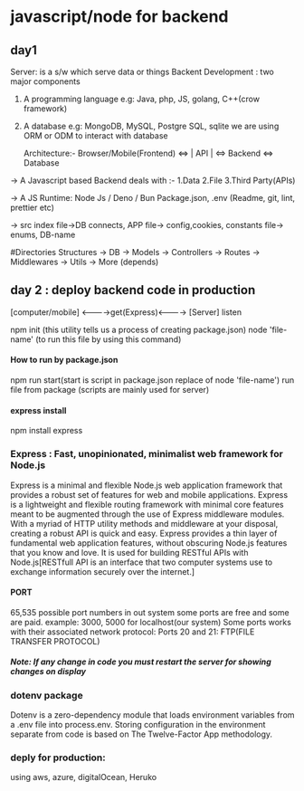 # javascript/node for backend
## day1 
Server: is a s/w which serve data or things
Backent Development : two major components
1. A programming language e.g: Java, php, JS, golang, C++(crow framework)
2. A database e.g: MongoDB, MySQL, Postgre SQL, sqlite
   we are using ORM or ODM to interact with database

   Architecture:-
   Browser/Mobile(Frontend) <=> | API | <=> Backend <=> Database 

-> A Javascript based Backend deals with :-
   1.Data        2.File        3.Third Party(APIs)

-> A JS Runtime: Node Js / Deno / Bun
   Package.json,      .env    (Readme, git, lint, prettier etc)

-> src
   index file->DB connects,     APP file-> config,cookies,    constants file-> enums, DB-name

   #Directories Structures
    -> DB
    -> Models
    -> Controllers 
    -> Routes
    -> Middlewares
    -> Utils
    -> More (depends)

## day 2 : deploy backend code in production
   <!-- There are around 1K to 1.5K request handled concurrently by express/node through get, port, set etc.. -->
   [computer/mobile] <---->get(Express)<----> [Server] listen

   npm init (this utility tells us a process of creating  package.json)
   node 'file-name' (to run this file by using this command)

   #### How to run by package.json
   npm run start(start is script in package.json replace of node 'file-name') run file from package (scripts are mainly used for server)

   #### express install
   npm install express

   ### Express : Fast, unopinionated, minimalist web framework for Node.js
   Express is a minimal and flexible Node.js web application framework that provides a robust set of features for web and mobile applications.
   Express is a lightweight and flexible routing framework with minimal core features meant to be augmented through the use of Express middleware modules.
   With a myriad of HTTP utility methods and middleware at your disposal, creating a robust API is quick and easy.
   Express provides a thin layer of fundamental web application features, without obscuring Node.js features that you know and love.
   It is used for building RESTful APIs with Node.js[RESTfull API is an interface that two computer systems use to exchange information securely over the internet.]

   #### PORT
   65,535 possible port numbers in out system some ports are free and some are paid.
   example: 3000, 5000 for localhost(our system) 
   Some ports works with their associated network protocol: Ports 20 and 21: FTP(FILE TRANSFER PROTOCOL)

   ##### Note: If any change in code you must restart the server for showing changes on display

   ### dotenv package
   Dotenv is a zero-dependency module that loads environment variables from a .env file into process.env. Storing configuration in the environment separate from code is based on The Twelve-Factor App methodology.

   ### deply for production:
   using aws, azure, digitalOcean, Heruko